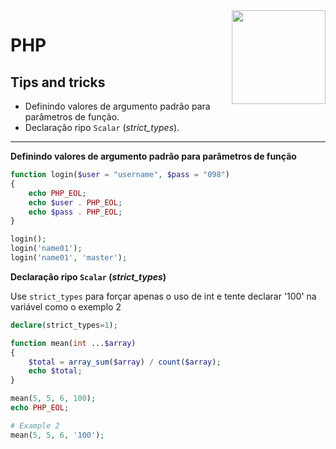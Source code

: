 <img src="https://i.ibb.co/M6nBBb0/mascote.png" align="right" width="150">

# PHP

## Tips and tricks

- Definindo valores de argumento padrão para parâmetros de função.
- Declaração ripo `Scalar` (_strict_types_).

---

**Definindo valores de argumento padrão para parâmetros de função**

```PHP
function login($user = "username", $pass = "098")
{
    echo PHP_EOL;
    echo $user . PHP_EOL;
    echo $pass . PHP_EOL;
}

login();
login('name01');
login('name01', 'master');
```

**Declaração ripo `Scalar` (_strict_types_)**

Use `strict_types` para forçar apenas o uso de int e tente declarar '100' na variável como o exemplo 2

```PHP
declare(strict_types=1);

function mean(int ...$array)
{
    $total = array_sum($array) / count($array);
    echo $total;
}

mean(5, 5, 6, 100);
echo PHP_EOL;

# Example 2
mean(5, 5, 6, '100');
```